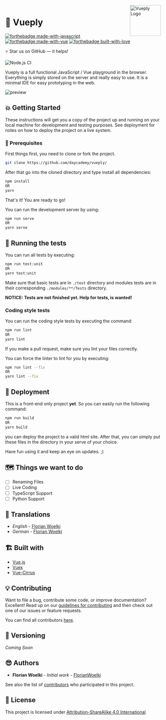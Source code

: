 <a href="https://daycademy.github.io/vueply/">
    <img src="https://i.imgur.com/UepKpgd.png" alt="Vueply Logo" align="right" height="100" />
</a>

🔬 Vueply
======================
[![forthebadge made-with-javascript](https://forthebadge.com/images/badges/made-with-javascript.svg)](https://forthebadge.com)
[![forthebadge made-with-vue](https://forthebadge.com/images/badges/made-with-vue.svg)](https://forthebadge.com)
[![forthebadge built-with-love](https://forthebadge.com/images/badges/built-with-love.svg)](https://forthebadge.com)

:star: Star us on GitHub — it helps!

![Node.js CI](https://github.com/daycademy/vueply/workflows/Node.js%20CI/badge.svg?branch=master)

Vueply is a full functional JavaScript / Vue playground in the browser. Everything is simply stored on the server and really easy to use. It is a minimal IDE for easy prototyping in the web.

<img src="https://i.imgur.com/gyUm4Ne.png" alt="preview" />

## 💥 Getting Started

These instructions will get you a copy of the project up and running on your local machine for development and testing purposes. See deployment for notes on how to deploy the project on a live system.

### 🔨 Prerequisites

First things first, you need to clone or fork the project.

```sh
git clone https://github.com/daycademy/vueply/
```

After that go into the cloned directory and type install all dependencies:

```sh
npm install
OR
yarn
```

That's it! You are ready to go!

You can run the development server by using:

```sh
npm run serve
OR
yarn serve
```

## 🧪 Running the tests

You can run all tests by executing:

```sh
npm run test:unit
OR
yarn test:unit
```

Make sure that basic tests are in `./test` directory and modules tests are in their corresponding `./modules/**/Tests` directory.

**NOTICE: Tests are not finished yet. Help for tests, is wanted!**

### Coding style tests

You can run the coding style tests by executing the command:

```sh
npm run lint
OR
yarn lint
```

If you make a pull request, make sure you lint your files correctly.

You can force the linter to lint for you by executing:

```sh
npm run lint --fix
OR
yarn lint --fix
```

## 🚀 Deployment

This is a front-end only project **yet**. So you can easily run the following command:

```sh
npm run build
OR
yarn build
```

you can deploy the project to a valid html site. After that, you can simply put these files in the directory in your serve of your choice.

Have fun using it and keep an eye on updates. ;)

## 🗺 Things we want to do

- [ ] Renaming Files
- [ ] Live Coding
- [ ] TypeScript Support
- [ ] Python Support

## 💬 Translations

* _English_ - [Florian Woelki](https://github.com/FlorianWoelki/)
* _German_ - [Florian Woelki](https://github.com/FlorianWoelki/)

## 🏗 Built with

* [Vue.js](http://vuejs.org/)
* [Vuex](https://vuex.vuejs.org/)
* [Vue-Cirrus](https://github.com/FlorianWoelki/vue-cirrus)

## 💡 Contributing

Want to file a bug, contribute some code, or improve documentation? Excellent! Read up on our [guidelines for contributing](https://github.com/daycademy/vueply/blob/master/CONTRIBUTING.md) and then check out one of our issues or feature requests.

You can find all contributors [here](https://github.com/daycademy/vueply/blob/master/CONTRIBUTORS.md).

## 🎨 Versioning

_Coming Soon_

## 😎 Authors

* **Florian Woelki** - *Initial work* - [FlorianWoelki](https://github.com/FlorianWoelki/)

See also the list of [contributors](https://github.com/daycademy/vueply/contributors) who participated in this project.

## 📕 License

This project is licensed under [Attribution-ShareAlike 4.0 International](https://creativecommons.org/)
